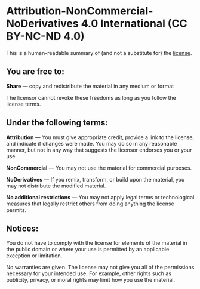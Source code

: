 # Attribution-NonCommercial-NoDerivatives 4.0 International (CC BY-NC-ND 4.0) #

This is a human-readable summary of (and not a substitute for)
the [license](https://creativecommons.org/licenses/by-nc-nd/4.0/legalcode).

## You are free to: ##

**Share** — copy and redistribute the material in any medium or format

The licensor cannot revoke these freedoms as long as you follow the license terms.

## Under the following terms: ##

**Attribution** — You must give appropriate credit, provide a link to the license,
and indicate if changes were made. You may do so in any reasonable manner, but not
in any way that suggests the licensor endorses you or your use.

**NonCommercial** — You may not use the material for commercial purposes.

**NoDerivatives** — If you remix, transform, or build upon the material, you may not
distribute the modified material.

**No additional restrictions** — You may not apply legal terms or technological
measures that legally restrict others from doing anything the license permits.

## Notices: ##
You do not have to comply with the license for elements of the material in the public
domain or where your use is permitted by an applicable exception or limitation.

No warranties are given. The license may not give you all of the permissions necessary
for your intended use. For example, other rights such as publicity, privacy, or moral rights may limit how you use the material.
